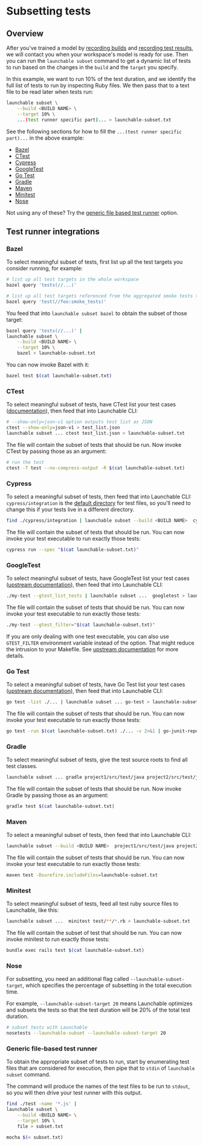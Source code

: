 # Subsetting tests

## Overview

After you've trained a model by [recording builds](../training-a-model/recording-builds.md) and [recording test results](../training-a-model/recording-test-results.md), we will contact you when your workspace's model is ready for use. Then you can run the `launchable subset` command to get a dynamic list of tests to run based on the changes in the `build` and the `target` you specify.

In this example, we want to run 10% of the test duration, and we identify the full list of tests to run by inspecting Ruby files. We then pass that to a text file to be read later when tests run:

```bash
launchable subset \
    --build <BUILD NAME> \
    --target 10% \
    ...(test runner specific part)... > launchable-subset.txt
```

See the following sections for how to fill the `...(test runner specific part)...` in the above example:

* [Bazel](subsetting-tests.md#bazel)
* [CTest](subsetting-tests.md#ctest)
* [Cypress](subsetting-tests.md#cypress)
* [GoogleTest](subsetting-tests.md#googletest)
* [Go Test](subsetting-tests.md#go-test)
* [Gradle](subsetting-tests.md#gradle)
* [Maven](subsetting-tests.md#maven)
* [Minitest](subsetting-tests.md#minitest)
* [Nose](subsetting-tests.md#nose)

Not using any of these? Try the [generic file based test runner](subsetting-tests.md#generic-file-based-test-runner) option.

## Test runner integrations

### Bazel

To select meaningful subset of tests, first list up all the test targets you consider running, for example:

```bash
# list up all test targets in the whole workspace
bazel query 'tests(//...)'

# list up all test targets referenced from the aggregated smoke tests target
bazel query 'test(//foo:smoke_tests)'
```

You feed that into `launchable subset bazel` to obtain the subset of those target:

```bash
bazel query 'tests(//...)' |
launchable subset \
    --build <BUILD NAME> \
    --target 10% \
    bazel > launchable-subset.txt
```

You can now invoke Bazel with it:

```bash
bazel test $(cat launchable-subset.txt)
```

### CTest

To select meaningful subset of tests, have CTest list your test cases \([documentation](https://cmake.org/cmake/help/latest/manual/ctest.1.html)\), then feed that into Launchable CLI:

```bash
# --show-only=json-v1 option outputs test list as JSON
ctest --show-only=json-v1 > test_list.json
launchable subset ... ctest test_list.json > launchable-subset.txt
```

The file will contain the subset of tests that should be run. Now invoke CTest by passing those as an argument:

```bash
# run the test
ctest -T test --no-compress-output -R $(cat launchable-subset.txt)
```

### Cypress

To select a meaningful subset of tests, then feed that into Launchable CLI: `cypress/integration` is the [default directory](https://docs.cypress.io/guides/core-concepts/writing-and-organizing-tests.html#Test-files) for test files, so you'll need to change this if your tests live in a different directory.

```bash
find ./cypress/integration | launchable subset --build <BUILD NAME>  cypress > launchable-subset.txt
```

The file will contain the subset of tests that should be run. You can now invoke your test executable to run exactly those tests:

```bash
cypress run --spec "$(cat launchable-subset.txt)"
```

### GoogleTest

To select meaningful subset of tests, have GoogleTest list your test cases \([upstream documentation](https://github.com/google/googletest/blob/master/googletest/docs/advanced.md#listing-test-names)\), then feed that into Launchable CLI:

```bash
./my-test --gtest_list_tests | launchable subset ...  googletest > launchable-subset.txt
```

The file will contain the subset of tests that should be run. You can now invoke your test executable to run exactly those tests:

```bash
./my-test --gtest_filter="$(cat launchable-subset.txt)"
```

If you are only dealing with one test executable, you can also use `GTEST_FILTER` environment variable instead of the option. That might reduce the intrusion to your Makefile. See [upstream documentation](https://github.com/google/googletest/blob/master/googletest/docs/advanced.md#listing-test-names) for more details.

### Go Test

To select a meaningful subset of tests, have Go Test list your test cases \([upstream documentation](https://golang.org/cmd/go/#hdr-Testing_flags)\), then feed that into Launchable CLI:

```bash
go test -list ./... | launchable subset ... go-test > launchable-subset.txt
```

The file will contain the subset of tests that should be run. You can now invoke your test executable to run exactly those tests:

```bash
go test -run $(cat launchable-subset.txt) ./... -v 2>&1 | go-junit-report > report.xml
```

### Gradle

To select meaningful subset of tests, give the test source roots to find all test classes.

```bash
launchable subset ... gradle project1/src/test/java project2/src/test/java > launchable-subset.txt
```

The file will contain the subset of tests that should be run. Now invoke Gradle by passing those as an argument:

```bash
gradle test $(cat launchable-subset.txt)
```

### Maven

To select a meaningful subset of tests, then feed that into Launchable CLI:

```bash
launchable subset --build <BUILD NAME>  project1/src/test/java project2/src/test/java > launchable-subset.txt
```

The file will contain the subset of tests that should be run. You can now invoke your test executable to run exactly those tests:

```bash
maven test -Dsurefire.includeFiles=launchable-subset.txt
```

### Minitest

To select meaningful subset of tests, feed all test ruby source files to Launchable, like this:

```bash
launchable subset ...  minitest test/**/*.rb > launchable-subset.txt
```

The file will contain the subset of test that should be run. You can now invoke minitest to run exactly those tests:

```bash
bundle exec rails test $(cat launchable-subset.txt)
```

### Nose

For subsetting, you need an additional flag called `--launchable-subset-target`, which specifies the percentage of subsetting in the total execution time.

For example, `--launchable-subset-target 20` means Launchable optimizes and subsets the tests so that the test duration will be 20% of the total test duration.

```bash
# subset tests with Launchable
nosetests --launchable-subset --launchable-subset-target 20
```

### Generic file-based test runner

To obtain the appropriate subset of tests to run, start by enumerating test files that are considered for execution, then pipe that to `stdin` of `launchable subset` command.

The command will produce the names of the test files to be run to `stdout`, so you will then drive your test runner with this output.

```bash
find ./test -name '*.js' | 
launchable subset \
    --build <BUILD NAME> \
    --target 10% \
    file > subset.txt

mocha $(< subset.txt)
```

